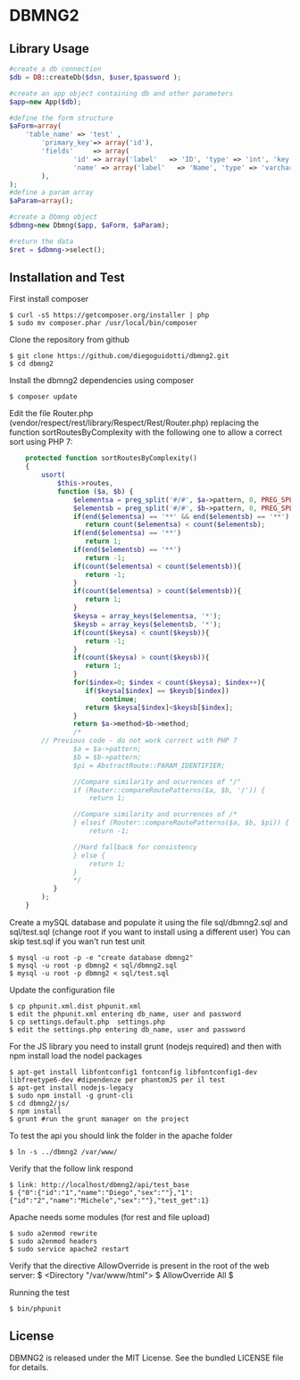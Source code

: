 DBMNG2
===============




Library Usage
---------------

``` php
#create a db connection
$db = DB::createDb($dsn, $user,$password );

#create an app object containing db and other parameters
$app=new App($db);

#define the form structure
$aForm=array(  
	'table_name' => 'test' ,
		'primary_key'=> array('id'), 
		'fields'     => array(
				'id' => array('label'   => 'ID', 'type' => 'int', 'key' => 1 ) ,
				'name' => array('label'   => 'Name', 'type' => 'varchar')
		),
);
#define a param array
$aParam=array();

#create a Dbmng object
$dbmng=new Dbmng($app, $aForm, $aParam);

#return the data
$ret = $dbmng->select();

```


Installation and Test
---------------

First install composer

	$ curl -sS https://getcomposer.org/installer | php
	$ sudo mv composer.phar /usr/local/bin/composer

Clone the repository from github

	$ git clone https://github.com/diegoguidotti/dbmng2.git
	$ cd dbmng2

Install the dbmng2 dependencies using composer

	$ composer update

Edit the file Router.php (vendor/respect/rest/library/Respect/Rest/Router.php) replacing the function sortRoutesByComplexity with the following one to allow a correct sort using PHP 7:

```php
    protected function sortRoutesByComplexity()
    {
        usort(
            $this->routes,
            function ($a, $b) {
                $elementsa = preg_split('#/#', $a->pattern, 0, PREG_SPLIT_NO_EMPTY);
                $elementsb = preg_split('#/#', $b->pattern, 0, PREG_SPLIT_NO_EMPTY);
                if(end($elementsa) == '**' && end($elementsb) == '**')
                   return count($elementsa) < count($elementsb);
                if(end($elementsa) == '**')
                   return 1;
                if(end($elementsb) == '**')
                   return -1;
                if(count($elementsa) < count($elementsb)){
                   return -1;
                }
                if(count($elementsa) > count($elementsb)){
                   return 1;
                }
                $keysa = array_keys($elementsa, '*');
                $keysb = array_keys($elementsb, '*');
                if(count($keysa) < count($keysb)){
                   return -1;
                }
                if(count($keysa) > count($keysb)){
                   return 1;
                }
                for($index=0; $index < count($keysa); $index++){
                   if($keysa[$index] == $keysb[$index])
                       continue;
                   return $keysa[$index]<$keysb[$index];
                }
                return $a->method>$b->method;
                /* 
		// Previous code - do not work correct with PHP 7
                $a = $a->pattern;
                $b = $b->pattern;
                $pi = AbstractRoute::PARAM_IDENTIFIER;

                //Compare similarity and ocurrences of "/"
                if (Router::compareRoutePatterns($a, $b, '/')) {
                    return 1;

                //Compare similarity and ocurrences of /*
                } elseif (Router::compareRoutePatterns($a, $b, $pi)) {
                    return -1;

                //Hard fallback for consistency
                } else {
                    return 1;
                }
                */
           }
        );
    }

```

Create a mySQL database and populate it using the file sql/dbmng2.sql and sql/test.sql (change root if you want to install using a different user) You can skip test.sql if you wan't run test unit

	$ mysql -u root -p -e "create database dbmng2"
	$ mysql -u root -p dbmng2 < sql/dbmng2.sql
	$ mysql -u root -p dbmng2 < sql/test.sql


Update the configuration file

	$ cp phpunit.xml.dist phpunit.xml
	$ edit the phpunit.xml entering db_name, user and password
	$ cp settings.default.php  settings.php
	$ edit the settings.php entering db_name, user and password


For the JS library you need to install grunt (nodejs required) and then with npm install load the nodel packages

	$ apt-get install libfontconfig1 fontconfig libfontconfig1-dev libfreetype6-dev #dipendenze per phantomJS per il test
	$ apt-get install nodejs-legacy 
	$ sudo npm install -g grunt-cli 
	$ cd dbmng2/js/
	$ npm install
	$ grunt #run the grunt manager on the project






To test the api you should link the folder in the apache folder

	$ ln -s ../dbmng2 /var/www/

Verify that the follow link respond 
	
	$ link: http://localhost/dbmng2/api/test_base
	$ {"0":{"id":"1","name":"Diego","sex":""},"1":{"id":"2","name":"Michele","sex":""},"test_get":1}

Apache needs some modules (for rest and file upload)

	$ sudo a2enmod rewrite
	$ sudo a2enmod headers
	$ sudo service apache2 restart

Verify that the directive AllowOverride is present in the root of the web server:
	$ <Directory "/var/www/html">
	$	AllowOverride All
	$ </Directory>


Running the test

    $ bin/phpunit





License
-------

DBMNG2 is released under the MIT License. See the bundled LICENSE file for details.

